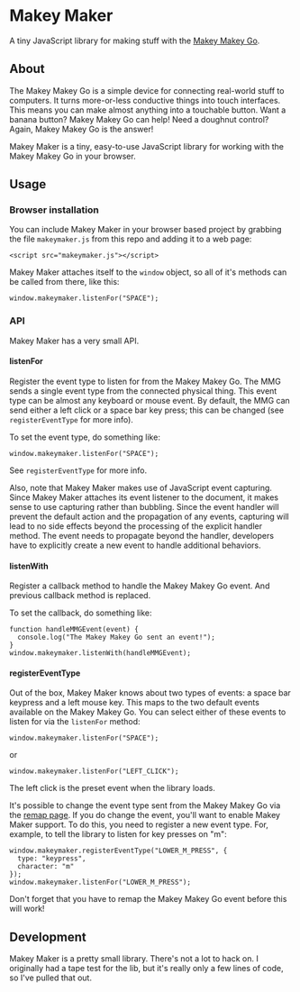 # Makey Maker

A tiny JavaScript library for making stuff with the [Makey Makey Go](http://http://shop.makeymakey.com/products/makey-makey-go).

## About

The Makey Makey Go is a simple device for connecting real-world stuff to computers. It turns more-or-less conductive things into touch interfaces. This means you can make almost anything into a touchable button. Want a banana button? Makey Makey Go can help!
Need a doughnut control? Again, Makey Makey Go is the answer!

Makey Maker is a tiny, easy-to-use JavaScript library for working with the Makey Makey Go in your browser.

## Usage

### Browser installation

You can include Makey Maker in your browser based project by grabbing the file `makeymaker.js` from this repo and adding it to a web page:

```
<script src="makeymaker.js"></script>
```

Makey Maker attaches itself to the `window` object, so all of it's methods can be called from there, like this:

```
window.makeymaker.listenFor("SPACE");
```

### API

Makey Maker has a very small API.

#### listenFor

Register the event type to listen for from the Makey Makey Go. The MMG sends a single event type from the connected physical thing. This event type can be almost any keyboard or mouse event. By default, the MMG can send either a left click or a space bar key press; this can be changed (see `registerEventType` for more info).

To set the event type, do something like:

```
window.makeymaker.listenFor("SPACE");
```

See `registerEventType` for more info.

Also, note that Makey Maker makes use of JavaScript event capturing. Since Makey Maker attaches its event listener to the document, it makes sense to use capturing rather than bubbling. Since the event handler will prevent the default action and the propagation of any events, capturing will lead to no side effects beyond the processing of the explicit handler method. The event needs to propagate beyond the handler, developers have to explicitly create a new event to handle additional behaviors.

#### listenWith

Register a callback method to handle the Makey Makey Go event. And previous callback method is replaced.

To set the callback, do something like:

```
function handleMMGEvent(event) {
  console.log("The Makey Makey Go sent an event!");
}
window.makeymaker.listenWith(handleMMGEvent);
```

#### registerEventType

Out of the box, Makey Maker knows about two types of events: a space bar keypress and a left mouse key. This maps to the two default events available on the Makey Makey Go. You can select either of these events to listen for via the `listenFor` method:

```
window.makeymaker.listenFor("SPACE");
```

or

```
window.makeymaker.listenFor("LEFT_CLICK");
```

The left click is the preset event when the library loads.

It's possible to change the event type sent from the Makey Makey Go via the [remap page](). If you do change the event, you'll want to enable Makey Maker support. To do this, you need to register a new event type. For, example, to tell the library to listen for key presses on "m":

```
window.makeymaker.registerEventType("LOWER_M_PRESS", {
  type: "keypress",
  character: "m"
});
window.makeymaker.listenFor("LOWER_M_PRESS");
```

Don't forget that you have to remap the Makey Makey Go event before this will work!

## Development

Makey Maker is a pretty small library. There's not a lot to hack on. I originally had a tape test for the lib, but it's really only a few lines of code, so I've pulled that out.
